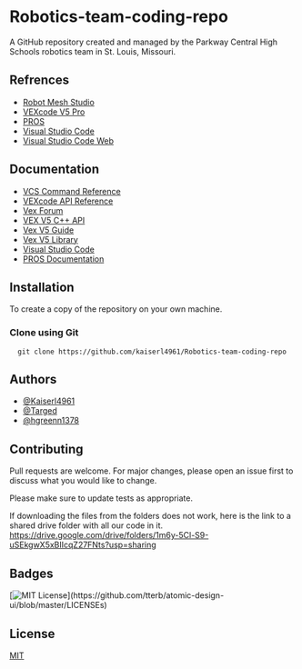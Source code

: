 # Robotics-team-coding-repo

A GitHub repository created and managed by the Parkway Central High Schools robotics team in St. Louis, Missouri. 

## Refrences

- [Robot Mesh Studio](https://www.robotmesh.com/studio)
- [VEXcode V5 Pro](https://www.vexrobotics.com/vexcode/install/v5)
- [PROS](https://pros.cs.purdue.edu/v5/getting-started/index.html)
- [Visual Studio Code](https://code.visualstudio.com/)
- [Visual Studio Code Web](https://vscode.dev/)

## Documentation

- [VCS Command Reference](https://help.vexcodingstudio.com/index.html)
- [VEXcode API Reference](https://api.vexcode.cloud/v5/)
- [Vex Forum](https://www.vexforum.com/)
- [VEX V5 C++ API](https://www.robotmesh.com/studio/content/docs/vexv5-cpp//html/index.html)
- [Vex V5 Guide](https://www.vexrobotics.com/v5/support/v5-guide)
- [Vex V5 Library](https://kb.vex.com/hc/en-us/categories/360002333191-V5)
- [Visual Studio Code](https://code.visualstudio.com/docs)
- [PROS Documentation](https://pros.cs.purdue.edu/v5/)

## Installation

To create a copy of the repository on your own machine. 

### Clone using Git

```pws
  git clone https://github.com/kaiserl4961/Robotics-team-coding-repo
```

## Authors

- [@Kaiserl4961](https://www.github.com/kaiserl4961)
- [@Targed](https://github.com/targed)
- [@hgreenn1378](https://github.com/greenn1378)

## Contributing
Pull requests are welcome. For major changes, please open an issue first to discuss what you would like to change.

Please make sure to update tests as appropriate.

If downloading the files from the folders does not work, here is the link to a shared drive folder with all our code in it. 
https://drive.google.com/drive/folders/1m6y-5Cl-S9-uSEkgwX5xBIIcqZ27FNts?usp=sharing

## Badges

[![MIT License](https://img.shields.io/apm/l/atomic-design-ui.svg?)](https://github.com/tterb/atomic-design-ui/blob/master/LICENSEs)

## License

[MIT](https://choosealicense.com/licenses/mit/)
